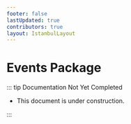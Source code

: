 ```yaml
---
footer: false
lastUpdated: true
contributors: true
layout: IstanbulLayout
---
```


# Events Package

::: tip Documentation Not Yet Completed

- This document is under construction.

:::
